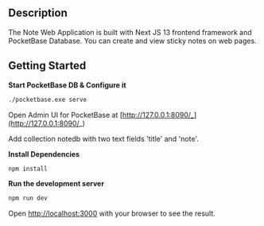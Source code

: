 ## Description
 The Note Web Application is built with Next JS 13 frontend framework and PocketBase Database.
 You can create and view sticky notes on web pages.

## Getting Started

**Start PocketBase DB & Configure it**

```bash
./pocketbase.exe serve
```

Open Admin UI for PocketBase at [http://127.0.0.1:8090/_](http://127.0.0.1:8090/_)

Add collection notedb with two text fields 'title' and 'note'.


**Install Dependencies**

```bash
npm install
```

**Run the development server**

```bash
npm run dev
```

Open [http://localhost:3000](http://localhost:3000) with your browser to see the result.
